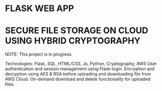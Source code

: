 # FLASK WEB APP
# SECURE FILE STORAGE ON CLOUD USING HYBRID CRYPTOGRAPHY

NOTE: This project is in progress.

Technologies: Flask, SQL, HTML/CSS, Js, Python, Cryptography, AWS
User authentication and session management using Flask-login.
Encryption and decryption using AES & RSA before uploading and downloading file from AWS Cloud.
On-demand download and delete functionality for uploaded files.
